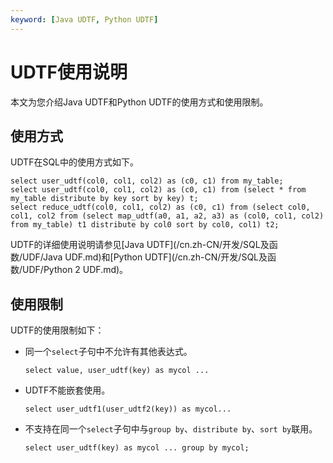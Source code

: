 ```yaml
---
keyword: [Java UDTF, Python UDTF]
---
```


# UDTF使用说明

本文为您介绍Java UDTF和Python UDTF的使用方式和使用限制。

## 使用方式

UDTF在SQL中的使用方式如下。

```
select user_udtf(col0, col1, col2) as (c0, c1) from my_table; 
select user_udtf(col0, col1, col2) as (c0, c1) from (select * from my_table distribute by key sort by key) t;
select reduce_udtf(col0, col1, col2) as (c0, c1) from (select col0, col1, col2 from (select map_udtf(a0, a1, a2, a3) as (col0, col1, col2) from my_table) t1 distribute by col0 sort by col0, col1) t2;
```

UDTF的详细使用说明请参见[Java UDTF](/cn.zh-CN/开发/SQL及函数/UDF/Java UDF.md)和[Python UDTF](/cn.zh-CN/开发/SQL及函数/UDF/Python 2 UDF.md)。

## 使用限制

UDTF的使用限制如下：

-   同一个`select`子句中不允许有其他表达式。

    ```
    select value, user_udtf(key) as mycol ...
    ```

-   UDTF不能嵌套使用。

    ```
    select user_udtf1(user_udtf2(key)) as mycol...
    ```

-   不支持在同一个`select`子句中与`group by`、`distribute by`、`sort by`联用。

    ```
    select user_udtf(key) as mycol ... group by mycol;
    ```


